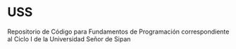 USS
===

Repositorio de Código para Fundamentos de Programación correspondiente al Ciclo I de la Universidad Señor de Sipan
